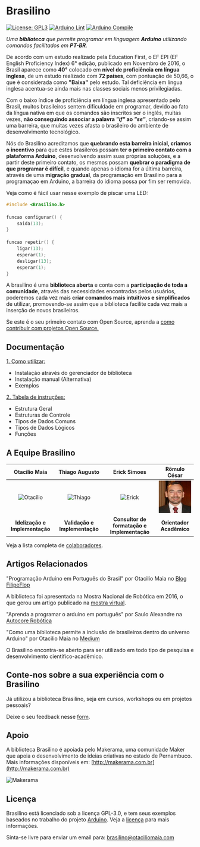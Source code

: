 # Brasilino

[![License: GPL3](https://img.shields.io/badge/License-GPL3-green.svg)](https://opensource.org/licenses/GPL-3.0)
[![Arduino Lint](https://github.com/OtacilioN/Brasilino/workflows/Arduino%20Lint/badge.svg)](https://github.com/OtacilioN/Brasilino/actions?workflow=Arduino+Lint)
[![Arduino Compile](https://github.com/OtacilioN/Brasilino/actions/workflows/compile.yml/badge.svg)](https://github.com/OtacilioN/Brasilino/actions/workflows/compile.yml)

_Uma **biblioteca** que permite programar em linguagem **Arduino** utilizando comandos facilitados em **PT-BR**._

De acordo com um estudo realizado pela Education First, o EF EPI (EF English Proficiency Index) 6° edição, publicado em Novembro de 2016, o Brasil aparece como **40°** colocado em **nível de proficiência em língua inglesa**, de um estudo realizado com **72 países**, com pontuação de 50,66, o que é considerada como **"Baixa"** pelo estudo. Tal deficiência em língua inglesa acentua-se ainda mais nas classes sociais menos privilegiadas.

Com o baixo índice de proficiência em língua inglesa apresentado pelo Brasil, muitos brasileiros sentem dificuldade em programar, devido ao fato da língua nativa em que os comandos são inscritos ser o inglês, muitas vezes, **não conseguindo associar a palavra _"if"_ ao _"se"_**, criando-se assim uma barreira, que muitas vezes afasta o brasileiro do ambiente de desenvolvimento tecnológico.

Nós do Brasilino acreditamos que **quebrando esta barreira inicial, criamos o incentivo** para que estes brasileros possam **ter o primeiro contato com a plataforma Arduino**, desenvolvendo assim suas próprias soluções, e a partir deste primeiro contato, os mesmos possam **quebrar o paradigma de que programar é difícil**, e quando apenas o idioma for a última barreira, através de uma **migração gradual**, da programação em Brasilino para a programaçao em Arduino, a barreira do idioma possa por fim ser removida.

Veja como é fácil usar nesse exemplo de piscar uma LED:

```c++
#include <Brasilino.h>

funcao configurar() {
    saida(13);
}

funcao repetir() {
    ligar(13);
    esperar(1);
    desligar(13);
    esperar(1);
}
```

A brasilino é uma **biblioteca aberta** e conta com a **participação de toda a comunidade**, através das necessidades encontradas pelos usuários, poderemos cada vez mais **criar comandos mais intuitivos e simplificados** de utilizar, promovendo-se assim que a biblioteca facilite cada vez mais a inserção de novos brasileiros.

Se este é o seu primeiro contato com Open Source, aprenda a [como contribuir com projetos Open Source.](https://github.com/Roshanjossey/first-contributions/blob/master/translations/README.pt_br.md)

## Documentação

[1. Como utilizar:](/INSTALACAO.md)

- Instalação através do gerenciador de biblioteca
- Instalação manual (Alternativa)
- Exemplos

[2. Tabela de instruções:](/TABELA_DE_INSTRUCOES.md)

- Estrutura Geral
- Estruturas de Controle
- Tipos de Dados Comuns
- Tipos de Dados Lógicos
- Funções

## A Equipe Brasilino

|                 **Otacilio Maia**                  |                    **Thiago Augusto**                    |                   **Erick Simoes**                   |             **Rômulo César**              |
| :------------------------------------------------: | :------------------------------------------------------: | :--------------------------------------------------: | :---------------------------------------: |
| ![Otacílio](https://github.com/OtacilioN.png?size=140) | ![Thiago](https://github.com/ThiagoAugustoSM.png?size=140) | ![Erick](https://github.com/ErickSimoes.png?size=140) | ![Rômulo](/docs/images/romulo.png?size=100) |
|           **Idelização e Implementação**           |              **Validação e Implementação**               |     **Consultor de formatação e Implementação**      |         **Orientador Acadêmico**          |

Veja a lista completa de [colaboradores](https://github.com/OtacilioN/Brasilino/graphs/contributors).

## Artigos Relacionados

"Programação Arduino em Português do Brasil" por Otacilio Maia no [Blog FilipeFlop](https://www.filipeflop.com/blog/programacao-arduino-portugues-brasil/)

A biblioteca foi apresentada na Mostra Nacional de Robótica em 2016, o que gerou um artigo publicado na [mostra virtual](http://www.mnr.org.br/mostravirtual/interna.php?id=15321).

"Aprenda a programar o arduino em português" por Saulo Alexandre na [Autocore Robótica](http://autocorerobotica.blog.br/aprenda-programar-o-arduino-em-portugues/amp/)

"Como uma biblioteca permite a inclusão de brasileiros dentro do universo Arduino" por Otacilio Maia no [Medium](https://medium.com/banana-digital/brasilino-a3957af2041d)

O Brasilino encontra-se aberto para ser utilizado em todo tipo de pesquisa e desenvolvimento científico-acadêmico.

## Conte-nos sobre a sua experiência com o Brasilino

Já utilizou a biblioteca Brasilino, seja em cursos, workshops ou em projetos pessoais?

Deixe o seu feedback nesse [form](https://goo.gl/forms/L8dXaenTAJDmBjui1).

## Apoio

A biblioteca Brasilino é apoiada pelo Makerama, uma comunidade Maker que apoia o desenvolvimento de ideias criativas no estado de Pernambuco. Mais informações disponíveis em: [http://makerama.com.br](http://makerama.com.br)

![Makerama](http://makerama.com.br/wp-content/uploads/2016/03/makerama_100.png)

## Licença

Brasilino está licenciado sob a licença GPL-3.0, e tem seus exemplos baseados no trabalho do projeto [Arduino](https://github.com/arduino/Arduino).
Veja a [licença](https://github.com/OtacilioN/Brasilino/blob/master/LICENSE) para mais informações.

Sinta-se livre para enviar um email para: brasilino@otaciliomaia.com

